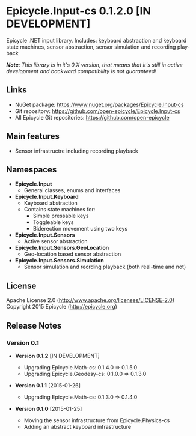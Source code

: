 # Epicycle.Input-cs 0.1.2.0 [IN DEVELOPMENT]
Epicycle .NET input library. Includes: keyboard abstraction and keyboard state machines, sensor abstraction, sensor simulation and recording play-back

***Note***: *This library is in it's 0.X version, that means that it's still in active development and backward compatibility is not guaranteed!*

## Links
* NuGet package: https://www.nuget.org/packages/Epicycle.Input-cs
* Git repository: https://github.com/open-epicycle/Epicycle.Input-cs
* All Epicycle Git repositories: https://github.com/open-epicycle

## Main features
* Sensor infrastructre including recording playback

## Namespaces
* **Epicycle.Input**
  * General classes, enums and interfaces
* **Epicycle.Input.Keyboard**
  * Keyboard abstraction
  * Contains state machines for:
    * Simple pressable keys
    * Toggleable keys
    * Biderection movement using two keys
* **Epicycle.Input.Sensors**
  * Active sensor abstraction
* **Epicycle.Input.Sensors.GeoLocation**
  * Geo-location based sensor abstraction
* **Epicycle.Input.Sensors.Simulation**
  * Sensor simulation and recrding playback (both real-time and not)

## License
Apache License 2.0 (http://www.apache.org/licenses/LICENSE-2.0)
Copyright 2015 Epicycle (http://epicycle.org)

## Release Notes
### Version 0.1 

* **Version 0.1.2** [IN DEVELOPMENT]
  * Upgrading Epicycle.Math-cs: 0.1.4.0 => 0.1.5.0
  * Upgrading Epicycle.Geodesy-cs: 0.1.0.0 => 0.1.3.0

* **Version 0.1.1** [2015-01-26]
  * Upgrading Epicycle.Math-cs: 0.1.3.0 => 0.1.4.0

* **Version 0.1.0** [2015-01-25]
  * Moving the sensor infrastructure from Epicycle.Physics-cs
  * Adding an abstract keyboard infrastructure